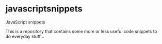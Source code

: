 # javascriptsnippets
JavaScript snippets

This is a repository that contains some more or less useful code snippets to do everyday stuff...

